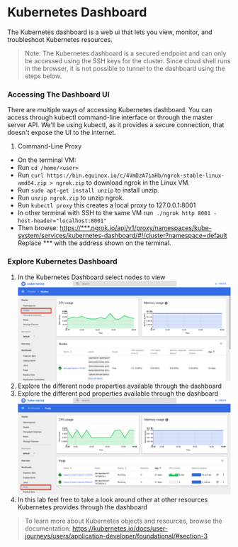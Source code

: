# Kubernetes Dashboard

The Kubernetes dashboard is a web ui that lets you view, monitor, and troubleshoot Kubernetes resources. 

> Note: The Kubernetes dashboard is a secured endpoint and can only be accessed using the SSH keys for the cluster. Since cloud shell runs in the browser, it is not possible to tunnel to the dashboard using the steps below.

### Accessing The Dashboard UI

There are multiple ways of accessing Kubernetes dashboard. You can access through kubectl command-line interface or through the master server API. We'll be using kubectl, as it provides a secure connection, that doesn't expose the UI to the internet.

1. Command-Line Proxy

* On the terminal VM:
* Run ```cd /home/<user>``` 
* Run ```curl https://bin.equinox.io/c/4VmDzA7iaHb/ngrok-stable-linux-amd64.zip > ngrok.zip``` to download ngrok in the Linux VM.
* Run ```sudo apt-get install unzip``` to install unzip.
* Run ``` unzip ngrok.zip ``` to unzip ngrok.
* Run ```kubectl proxy``` this creates a local proxy to 127.0.0.1:8001
* In other terminal with SSH to the same VM run  ```./ngrok http 8001 -host-header="localhost:8001"```
* Then browse: <https://***.ngrok.io/api/v1/proxy/namespaces/kube-system/services/kubernetes-dashboard/#!/cluster?namespace=default> Replace *** with the address shown on the terminal.

### Explore Kubernetes Dashboard

1. In the Kubernetes Dashboard select nodes to view
![](img/ui_nodes.png)
2. Explore the different node properties available through the dashboard
3. Explore the different pod properties available through the dashboard ![](img/ui_pods.png)
4. In this lab feel free to take a look around other at  other resources Kubernetes provides through the dashboard

> To learn more about Kubernetes objects and resources, browse the documentation: <https://kubernetes.io/docs/user-journeys/users/application-developer/foundational/#section-3>
